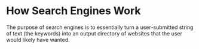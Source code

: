 # How Search Engines Work

The purpose of search engines is to essentially turn a user-submitted string of text \(the keywords\) into an output directory of websites that the user would likely have wanted.


